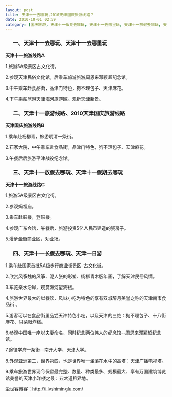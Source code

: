 ```yaml
---
layout: post
title: 天津十一去哪玩,2010天津国庆旅游线路？
date: 2010-10-01 02:59
category: [国庆旅游, 天津十一假期去哪玩, 天津十一去哪里玩, 天津十一放假去哪玩, 天津十一旅游线路, 天津十一长假去哪玩, 生命痕迹]
---
```

<ol>
<h3>一、天津十一去哪玩、天津十一去哪里玩</h3>
</ol>
<strong>天津十一旅游线路A</strong>

1.旅游5A级景区古文化街。

2.参观天津民俗文化馆，后乘车旅游旅游周恩来邓颖超纪念馆。

3.中午乘车赴食品街，品津门特色，狗不理包子、天津麻花。

4.下午乘船旅游天津海河旅游区。观新天津新景。
<ol>
<h3>二、天津十一旅游线路、2010天津国庆旅游线路</h3>
</ol>
<strong>天津国庆旅游线路B</strong>

1.乘车赴杨柳青，旅游明清一条街。

2.石家大院，中午乘车赴食品街，品津门特色，狗不理包子、天津麻花。

3.午餐后后旅游平津战役纪念馆。
<ol>
<h3>三、天津十一放假去哪玩、天津十一假期去哪玩</h3>
</ol>
<strong>天津十一旅游线路C</strong>

1.旅游5A级景区古文化街。

2.参观妈祖庙。

3.乘车赴鼓楼，登鼓楼。

4.参观广东会馆，午餐后，旅游投资5亿人民币建造的瓷房子。

5.漫步金街商业区，劝业场。
<ol>
<h3>四、天津十一长假去哪玩、天津一日游</h3>
</ol>
1.乘车赴国家首批5A级步行商业街景区-古文化街。

2.欣赏风筝魏的风筝、泥人张的彩塑、杨柳青木版年画，了解天津民俗风情。

3.车览亲水沿岸，观赏海河望海楼。

4.旅游世界最大的以餐饮，风味小吃为特色的享有双城醉月美誉之称的天津南市食品街 。

5.游客可以在食品街里品尝天津特色小吃，以及天津的三绝：狗不理包子、十八街麻花、耳朵眼炸糕。

6.参观中国唯一座以夫妻命名，同时纪念两位伟人的纪念馆--周恩来邓颖超纪念馆。

7.途径学府一条街--南开大学、天津大学。

8.外观亚洲第二，世界第四，也是世界唯一坐落在水中的高塔：天津广播电视塔。

9.乘车旅游世界现今保留最完整、数量、种类最多、规模最大、享有万国建筑博览馆美誉的天津小洋楼之最：五大道租界地。

<a href="http://i.lvshiminglu.com/">尘世客博客</a>：<a href="http://i.lvshiminglu.com/">http://i.lvshiminglu.com/</a>


